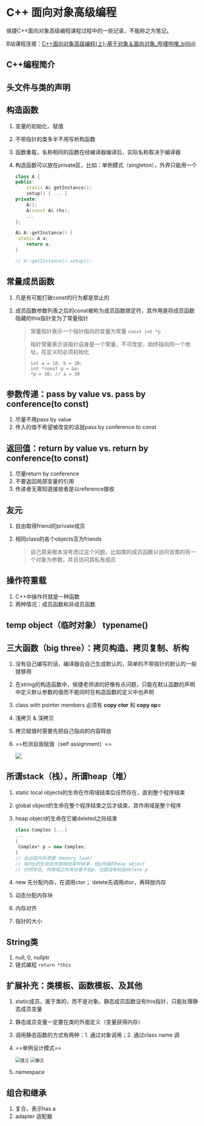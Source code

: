 # C++ 面向对象高级编程

侯捷C++面向对象高级编程课程过程中的一些记录，不能称之为笔记。

B站课程连接：[C++面向对象高级编程(上)-基于对象＆面向对象_哔哩哔哩_bilibili](https://www.bilibili.com/video/BV1Lb4y1R7fs?p=3&spm_id_from=pageDriver)



## C++编程简介



## 头文件与类的声明



## 构造函数

1. 变量的初始化、赋值

2. 不带指针的类多半不用写析构函数

3. 函数重载，名称相同的函数在经编译器编译后，实际名称取决于编译器

4. 构造函数可以放在private区，比如：单例模式（singleton），外界只能用一个

   ```c++
   class A {
   public:
       static A& getInstance();
       setup() { ... }
   private:
       A();
       A(const A& rhs);
       ...
   };
   
   A& A::getInstance() {
   	static A a;
       return a;
   }
   
   // A::getInstance().setup();
   ```

   



## 常量成员函数

1. 凡是有可能打破const的行为都是禁止的

2. 成员函数参数列表之后的const被称为成员函数限定符，其作用是将成员函数隐藏的this指针变为了常量指针

   >常量指针表示一个指针指向的变量为常量 `const int *p`
   >
   >指针常量表示该指针自身是一个常量，不可改变，始终指向同一个地址，在定义时必须初始化
   >
   >```
   >int a = 10, b = 20;
   >int *const p = &a;
   >*p = 30; // a = 30
   >```



## 参数传递：pass by value vs. pass by conference(to const)

1. 尽量不用pass by value
2. 传入的值不希望被改变的话就pass by conference to const



## 返回值：return by value vs. return by conference(to const)

1. 尽量return by conference
2. 不要返回局部变量的引用
3. 传递者无需知道接收者是以reference接收

##  友元

1. 自由取得friend的private成员

2. 相同class的各个objects互为friends

   > 自己原来根本没考虑过这个问题，比如类的成员函数以访问该类的另一个对象为参数，并且访问其私有成员



## 操作符重载

1. C++中操作符就是一种函数
2. 两种情况：成员函数和非成员函数



## temp object（临时对象） typename()



## 三大函数（big three）：拷贝构造、拷贝复制、析构

1. 没有自己编写的话，编译器会自己生成默认的，简单的不带指针的默认的一般就够用

2. 在string的构造函数中，侯捷老师讲的好像有点问题，只能在默认函数的声明中定义默认参数的值而不能同时在构造函数的定义中也声明

3. class with pointer members 必须有 **copy ctor** 和 **copy op=**

4. 浅拷贝 & 深拷贝

5. 拷贝赋值时需要先把自己指向的内容释放 

6. ==检测自我赋值（self assignment）==

   ![](https://i.loli.net/2021/06/08/ax94PZk5uRDJAfv.png)



## 所谓stack（栈），所谓heap（堆）

1. static local objects的生命在作用域结束后任然存在，直到整个程序结束

2. global object的生命在整个程序结束之后才结束，其作用域是整个程序

3. heap object的生命在它被deleted之际结束

   ```C++ 
   class Complex {...}
   ...
   {
   	Complex* p = new Complex;
   }
   // 会出现内存泄漏（memory leak）
   // 指针p的生命在作用域结束时结束，但p所指的heap object
   // 仍然存在，作用域之外再也看不到p，也就没有机会delete p
   ```

4. new  先分配内存，在调用ctor； delete先调用dtor，再释放内存

5. 动态分配内存块

6. 内存对齐

7. 指针的大小

   

## String类

1. null, 0, nullptr
2. 链式编程 `return *this`



## 扩展补充：类模板、函数模板、及其他

1. static成员，属于类的，而不是对象。静态成员函数没有this指针，只能处理静态成员变量

2. 静态成员变量一定要在类的外面定义（变量获得内存）

3. 调用静态函数的方式有两种：1. 通过对象调用；2. 通过class name 调

4. ==单例设计模式==

   <img src="https://i.loli.net/2021/06/09/kXQCpG1c52ISPhZ.png" alt="饿汉" style="zoom: 80%;" />

   <img src="https://i.loli.net/2021/06/09/QASosVTczaku3Ux.png" alt="懒汉" style="zoom: 80%;" />

5. namespace



## 组合和继承

1. 复合，表示has a
2. adapter 适配器